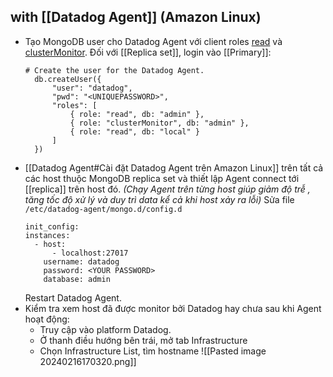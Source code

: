 ## with [[Datadog Agent]] (Amazon Linux)

- Tạo MongoDB user cho Datadog Agent với client roles [read](https://www.mongodb.com/docs/manual/reference/built-in-roles/#mongodb-authrole-read) và [clusterMonitor](https://www.mongodb.com/docs/manual/reference/built-in-roles/#mongodb-authrole-clusterMonitor). Đối với [[Replica set]], login vào [[Primary]]:
	```
	# Create the user for the Datadog Agent. 
	  db.createUser({
		  "user": "datadog",
		  "pwd": "<UNIQUEPASSWORD>",
		  "roles": [
			  { role: "read", db: "admin" },
			  { role: "clusterMonitor", db: "admin" },
			  { role: "read", db: "local" } 
		  ]
	  })
	```
- [[Datadog Agent#Cài đặt Datadog Agent trên Amazon Linux]] trên tất cả các host thuộc MongoDB replica set và thiết lập Agent connect tới [[replica]] trên host đó. *(Chạy Agent trên từng host giúp giảm độ trễ , tăng tốc độ xử lý và duy trì data kể cả khi host xảy ra lỗi)*
  Sửa file `/etc/datadog-agent/mongo.d/config.d` 
    ```
    init_config:
    instances:
      - host:
	      - localhost:27017
	    username: datadog
	    password: <YOUR PASSWORD>
	    database: admin
    ```
    Restart Datadog Agent.
- Kiểm tra xem host đã được monitor bởi Datadog hay chưa sau khi Agent hoạt động:
	- Truy cập vào platform Datadog.
	- Ở thanh điều hướng bên trái, mở tab Infrastructure
	- Chọn Infrastructure List, tìm hostname
	  ![[Pasted image 20240216170320.png]]